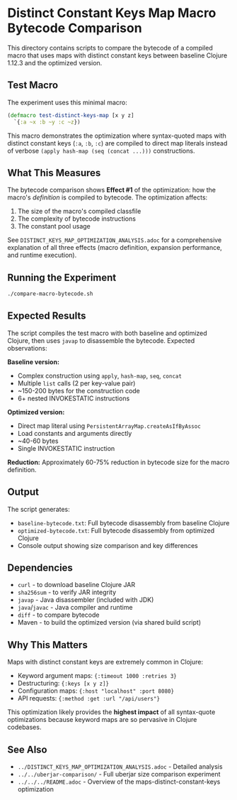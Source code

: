 # Distinct Constant Keys Map Macro Bytecode Comparison

This directory contains scripts to compare the bytecode of a compiled macro that uses maps with distinct constant keys between baseline Clojure 1.12.3 and the optimized version.

## Test Macro

The experiment uses this minimal macro:

```clojure
(defmacro test-distinct-keys-map [x y z]
  `{:a ~x :b ~y :c ~z})
```

This macro demonstrates the optimization where syntax-quoted maps with distinct constant keys (`:a`, `:b`, `:c`) are compiled to direct map literals instead of verbose `(apply hash-map (seq (concat ...)))` constructions.

## What This Measures

The bytecode comparison shows **Effect #1** of the optimization: how the macro's *definition* is compiled to bytecode. The optimization affects:

1. The size of the macro's compiled classfile
2. The complexity of bytecode instructions
3. The constant pool usage

See `DISTINCT_KEYS_MAP_OPTIMIZATION_ANALYSIS.adoc` for a comprehensive explanation of all three effects (macro definition, expansion performance, and runtime execution).

## Running the Experiment

```bash
./compare-macro-bytecode.sh
```

## Expected Results

The script compiles the test macro with both baseline and optimized Clojure, then uses `javap` to disassemble the bytecode. Expected observations:

**Baseline version:**
- Complex construction using `apply`, `hash-map`, `seq`, `concat`
- Multiple `list` calls (2 per key-value pair)
- ~150-200 bytes for the construction code
- 6+ nested INVOKESTATIC instructions

**Optimized version:**
- Direct map literal using `PersistentArrayMap.createAsIfByAssoc`
- Load constants and arguments directly
- ~40-60 bytes
- Single INVOKESTATIC instruction

**Reduction:** Approximately 60-75% reduction in bytecode size for the macro definition.

## Output

The script generates:
- `baseline-bytecode.txt`: Full bytecode disassembly from baseline Clojure
- `optimized-bytecode.txt`: Full bytecode disassembly from optimized Clojure
- Console output showing size comparison and key differences

## Dependencies

- `curl` - to download baseline Clojure JAR
- `sha256sum` - to verify JAR integrity
- `javap` - Java disassembler (included with JDK)
- `java`/`javac` - Java compiler and runtime
- `diff` - to compare bytecode
- Maven - to build the optimized version (via shared build script)

## Why This Matters

Maps with distinct constant keys are extremely common in Clojure:
- Keyword argument maps: `{:timeout 1000 :retries 3}`
- Destructuring: `{:keys [x y z]}`
- Configuration maps: `{:host "localhost" :port 8080}`
- API requests: `{:method :get :url "/api/users"}`

This optimization likely provides the **highest impact** of all syntax-quote optimizations because keyword maps are so pervasive in Clojure codebases.

## See Also

- `../DISTINCT_KEYS_MAP_OPTIMIZATION_ANALYSIS.adoc` - Detailed analysis
- `../../uberjar-comparison/` - Full uberjar size comparison experiment
- `../../../README.adoc` - Overview of the maps-distinct-constant-keys optimization
